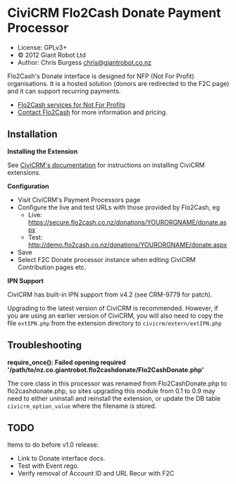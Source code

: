 CiviCRM Flo2Cash Donate Payment Processor
=========================================

* License: GPLv3+
* &copy; 2012 Giant Robot Ltd
* Author: Chris Burgess <chris@giantrobot.co.nz>

Flo2Cash's Donate interface is designed for NFP (Not For Profit) organisations.
It is a hosted solution (donors are redirected to the F2C page) and it can
support recurring payments.

* [Flo2Cash services for Not For Profits](http://www.flo2cash.co.nz/notforprofit.php)
* [Contact Flo2Cash](http://www.flo2cash.co.nz/contact.php) for more information and pricing.

Installation
------------

**Installing the Extension**

See [CiviCRM's documentation](http://wiki.civicrm.org/confluence/display/CRMDOC/Extensions)
for instructions on installing CiviCRM extensions.

**Configuration**

* Visit CiviCRM's Payment Processors page
* Configure the live and test URLs with those provided by Flo2Cash, eg
  * Live: https://secure.flo2cash.co.nz/donations/YOURORGNAME/donate.aspx
  * Test: http://demo.flo2cash.co.nz/donations/YOURORGNAME/donate.aspx
* Save
* Select F2C Donate processor instance when editing CiviCRM Contribution pages etc.

**IPN Support**

CiviCRM has built-in IPN support from v4.2 (see CRM-9779 for patch).

Upgrading to the latest version of CiviCRM is recommended. However, if you are
using an earlier version of CiviCRM, you will also need to copy the file
`extIPN.php` from the extension directory to `civicrm/extern/extIPN.php`

Troubleshooting
---------------

**require_once(): Failed opening required '/path/to/nz.co.giantrobot.flo2cashdonate/Flo2CashDonate.php'**

The core class in this processor was renamed from Flo2CashDonate.php to
flo2cashdonate.php, so sites upgrading this module from 0.1 to 0.9 may need
to either uninstall and reinstall the extension, or update the DB table
`civicrm_option_value` where the filename is stored.

TODO
----

Items to do before v1.0 release:

* Link to Donate interface docs.
* Test with Event rego.
* Verify removal of Account ID and URL Recur with F2C


